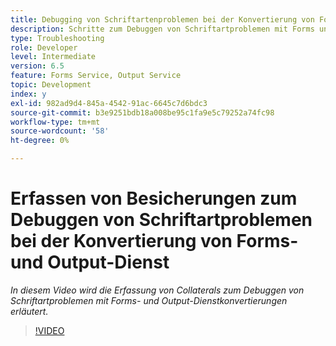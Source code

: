 ```yaml
---
title: Debugging von Schriftartenproblemen bei der Konvertierung von Forms- und Output-Dienst
description: Schritte zum Debuggen von Schriftartproblemen mit Forms und Output-Dienst
type: Troubleshooting
role: Developer
level: Intermediate
version: 6.5
feature: Forms Service, Output Service
topic: Development
index: y
exl-id: 982ad9d4-845a-4542-91ac-6645c7d6bdc3
source-git-commit: b3e9251bdb18a008be95c1fa9e5c79252a74fc98
workflow-type: tm+mt
source-wordcount: '58'
ht-degree: 0%

---
```


# Erfassen von Besicherungen zum Debuggen von Schriftartproblemen bei der Konvertierung von Forms- und Output-Dienst

*In diesem Video wird die Erfassung von Collaterals zum Debuggen von Schriftartproblemen mit Forms- und Output-Dienstkonvertierungen erläutert.*

>[!VIDEO](https://video.tv.adobe.com/v/335487?quality=12&learn=on)
